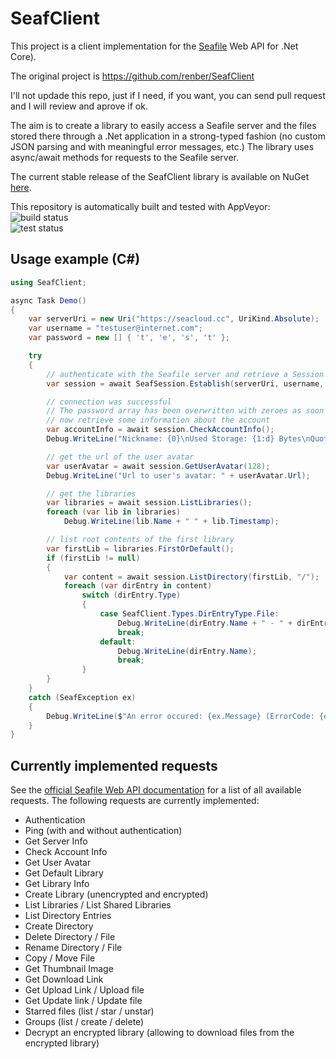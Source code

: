 # SeafClient

This project is a client implementation for the [Seafile](https://www.seafile.com) Web API  for .Net Core).

The original project is https://github.com/renber/SeafClient

I'll not updade this repo, just if I need, if you want, you can send pull request and I will review and aprove if ok.

The aim is to create a library to easily access a Seafile server and the files stored there through a .Net application in a strong-typed fashion (no custom JSON parsing and with meaningful error messages, etc.) The library uses async/await methods for requests to the Seafile server.

The current stable release of the SeafClient library is available on NuGet [here](https://www.nuget.org/packages/SeafClient/).

This repository is automatically built and tested with AppVeyor: <br/>
![build status](https://ci.appveyor.com/api/projects/status/github/renber/seafclient?svg=true) <br/>
![test status](http://teststatusbadge.azurewebsites.net/api/status/renber/seafclient)

## Usage example (C#)

```C#
using SeafClient;

async Task Demo()
{
    var serverUri = new Uri("https://seacloud.cc", UriKind.Absolute);
    var username = "testuser@internet.com";
    var password = new [] { 't', 'e', 's', 't' };

    try
    {
        // authenticate with the Seafile server and retrieve a Session
        var session = await SeafSession.Establish(serverUri, username, password);

        // connection was successful
        // The password array has been overwritten with zeroes as soon as the authentication request was sent
        // now retrieve some information about the account
        var accountInfo = await session.CheckAccountInfo();
        Debug.WriteLine("Nickname: {0}\nUsed Storage: {1:d} Bytes\nQuota: {2}", accountInfo.Nickname, accountInfo.Usage, accountInfo.Usage);

        // get the url of the user avatar
        var userAvatar = await session.GetUserAvatar(128);
        Debug.WriteLine("Url to user's avatar: " + userAvatar.Url);

        // get the libraries
        var libraries = await session.ListLibraries();
        foreach (var lib in libraries)
            Debug.WriteLine(lib.Name + " " + lib.Timestamp);

        // list root contents of the first library
        var firstLib = libraries.FirstOrDefault();
        if (firstLib != null)
        {
            var content = await session.ListDirectory(firstLib, "/");
            foreach (var dirEntry in content)
                switch (dirEntry.Type)
                {
                    case SeafClient.Types.DirEntryType.File:
                        Debug.WriteLine(dirEntry.Name + " - " + dirEntry.Size + " Bytes");
                        break;
                    default:
                        Debug.WriteLine(dirEntry.Name);
                        break;
                }
        }
    }
    catch (SeafException ex)
    {
        Debug.WriteLine($"An error occured: {ex.Message} (ErrorCode: {ex.SeafError.SeafErrorCode} ({ex.SeafError.HttpStatusCode}))");
    }
}
```

## Currently implemented requests
See the [official Seafile Web API documentation](http://manual.seafile.com/develop/web_api.html) for a list of all available requests. The following requests are currently implemented:

* Authentication
* Ping (with and without authentication)
* Get Server Info
* Check Account Info
* Get User Avatar
* Get Default Library
* Get Library Info
* Create Library (unencrypted and encrypted)
* List Libraries / List Shared Libraries
* List Directory Entries
* Create Directory
* Delete Directory / File
* Rename Directory / File
* Copy / Move File
* Get Thumbnail Image
* Get Download Link
* Get Upload Link / Upload file
* Get Update link / Update file
* Starred files (list / star / unstar)
* Groups (list / create / delete)
* Decrypt an encrypted library (allowing to download files from the encrypted library)

